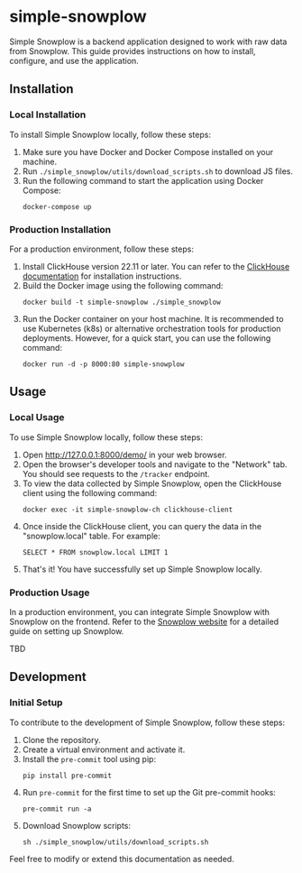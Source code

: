 # simple-snowplow

Simple Snowplow is a backend application designed to work with raw data from Snowplow. This guide provides instructions on how to install, configure, and use the application.

## Installation

### Local Installation

To install Simple Snowplow locally, follow these steps:

1. Make sure you have Docker and Docker Compose installed on your machine.
2. Run `./simple_snowplow/utils/download_scripts.sh` to download JS files.
3. Run the following command to start the application using Docker Compose:
   ```shell
   docker-compose up
   ```

### Production Installation

For a production environment, follow these steps:

1. Install ClickHouse version 22.11 or later. You can refer to the [ClickHouse documentation](https://clickhouse.com/docs/en/quick-start) for installation instructions.
2. Build the Docker image using the following command:
   ```shell
   docker build -t simple-snowplow ./simple_snowplow
   ```
3. Run the Docker container on your host machine. It is recommended to use Kubernetes (k8s) or alternative orchestration tools for production deployments. However, for a quick start, you can use the following command:
   ```shell
   docker run -d -p 8000:80 simple-snowplow
   ```

## Usage

### Local Usage

To use Simple Snowplow locally, follow these steps:

1. Open http://127.0.0.1:8000/demo/ in your web browser.
2. Open the browser's developer tools and navigate to the "Network" tab. You should see requests to the `/tracker` endpoint.
3. To view the data collected by Simple Snowplow, open the ClickHouse client using the following command:
   ```shell
   docker exec -it simple-snowplow-ch clickhouse-client
   ```
4. Once inside the ClickHouse client, you can query the data in the "snowplow.local" table. For example:
   ```clickhouse
   SELECT * FROM snowplow.local LIMIT 1
   ```
5. That's it! You have successfully set up Simple Snowplow locally.

### Production Usage

In a production environment, you can integrate Simple Snowplow with Snowplow on the frontend. Refer to the [Snowplow website](https://docs.snowplowanalytics.com/docs/collecting-data/collecting-from-own-applications/javascript-trackers/javascript-tracker/web-quick-start-guide/) for a detailed guide on setting up Snowplow.

TBD

## Development

### Initial Setup

To contribute to the development of Simple Snowplow, follow these steps:

1. Clone the repository.
2. Create a virtual environment and activate it.
3. Install the `pre-commit` tool using pip:
   ```shell
   pip install pre-commit
   ```
4. Run `pre-commit` for the first time to set up the Git pre-commit hooks:
   ```shell
   pre-commit run -a
   ```
5. Download Snowplow scripts:
   ```shell
   sh ./simple_snowplow/utils/download_scripts.sh
   ```

Feel free to modify or extend this documentation as needed.
